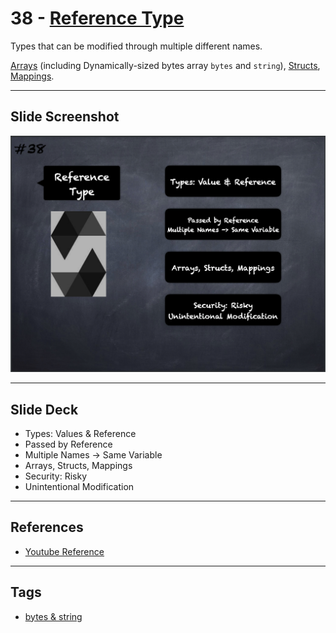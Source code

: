 # 38 - [Reference Type](Reference%20Type.md)
Types that can be modified through multiple different names. 

[Arrays](Arrays.md) (including Dynamically-sized bytes array `bytes` and `string`), [Structs](Structs.md), [Mappings](Mapping%20Types.md).

___
## Slide Screenshot
![038.png](../images/solidity101/038.png)
___
## Slide Deck
- Types: Values & Reference
- Passed by Reference
- Multiple Names -> Same Variable
- Arrays, Structs, Mappings
- Security: Risky
- Unintentional Modification
___
## References
- [Youtube Reference](https://youtu.be/TCl1IcGl_3I?t=1614)
___
## Tags
- [bytes & string](bytes%20&%20string.md)


